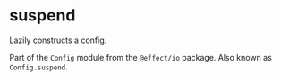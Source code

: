 # suspend

Lazily constructs a config.

Part of the `Config` module from the `@effect/io` package. Also known as `Config.suspend`.
